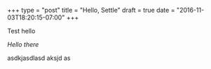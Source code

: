 +++
type = "post"
title = "Hello, Settle"
draft = true
date = "2016-11-03T18:20:15-07:00"
+++

Test hello

*Hello there*

asdkjasdlasd aksjd as
